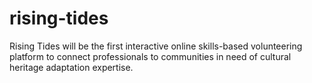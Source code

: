 # rising-tides
Rising Tides will be the first interactive online skills-based volunteering platform to connect professionals to communities in need of cultural heritage adaptation expertise.
